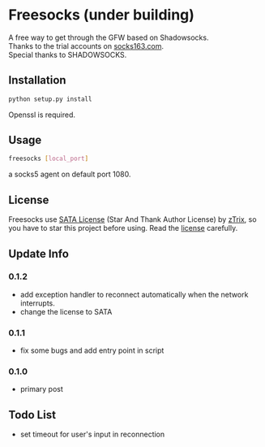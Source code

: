 # Freesocks (under building)

A free way to get through the GFW based on Shadowsocks.<br>
Thanks to the trial accounts on [socks163.com](http://www.socks163.com/).<br>
Special thanks to SHADOWSOCKS.

## Installation
```bash
python setup.py install
```
Openssl is required.

## Usage
```bash
freesocks [local_port]
```
a socks5 agent on default port 1080.

## License

Freesocks use [SATA License](LICENSE.txt) (Star And Thank Author License) by [zTrix](https://github.com/zTrix), so you have to star this project before using. Read the [license](LICENSE.txt) carefully.

## Update Info

### 0.1.2
* add exception handler to reconnect automatically when the network interrupts.
* change the license to SATA

### 0.1.1
* fix some bugs and add entry point in script

### 0.1.0
* primary post


## Todo List
* set timeout for user's input in reconnection


